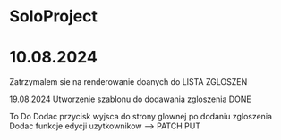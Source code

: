 # SoloProject

# 10.08.2024
Zatrzymalem sie na renderowanie doanych do LISTA ZGLOSZEN 

19.08.2024
Utworzenie szablonu do dodawania zgloszenia DONE 


To Do 
Dodac przycisk wyjsca do strony glownej po dodaniu zgloszenia 
Dodac funkcje edycji uzytkownikow --> PATCH PUT 